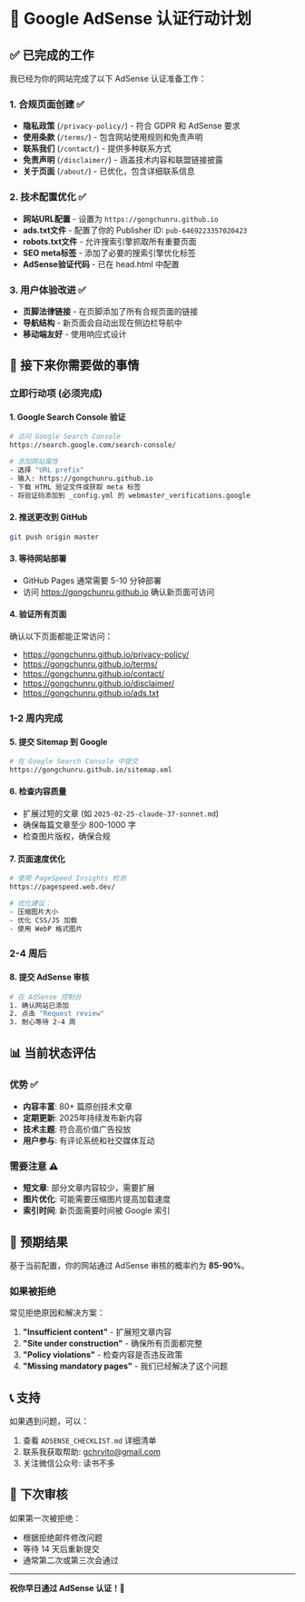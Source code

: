# 🎯 Google AdSense 认证行动计划

## ✅ 已完成的工作

我已经为你的网站完成了以下 AdSense 认证准备工作：

### 1. 合规页面创建 ✅
- **隐私政策** (`/privacy-policy/`) - 符合 GDPR 和 AdSense 要求
- **使用条款** (`/terms/`) - 包含网站使用规则和免责声明
- **联系我们** (`/contact/`) - 提供多种联系方式
- **免责声明** (`/disclaimer/`) - 涵盖技术内容和联盟链接披露
- **关于页面** (`/about/`) - 已优化，包含详细联系信息

### 2. 技术配置优化 ✅
- **网站URL配置** - 设置为 `https://gongchunru.github.io`
- **ads.txt文件** - 配置了你的 Publisher ID: `pub-6469223357020423`
- **robots.txt文件** - 允许搜索引擎抓取所有重要页面
- **SEO meta标签** - 添加了必要的搜索引擎优化标签
- **AdSense验证代码** - 已在 head.html 中配置

### 3. 用户体验改进 ✅
- **页脚法律链接** - 在页脚添加了所有合规页面的链接
- **导航结构** - 新页面会自动出现在侧边栏导航中
- **移动端友好** - 使用响应式设计

## 🚀 接下来你需要做的事情

### 立即行动项 (必须完成)

#### 1. Google Search Console 验证
```bash
# 访问 Google Search Console
https://search.google.com/search-console/

# 添加网站属性
- 选择 "URL prefix"
- 输入: https://gongchunru.github.io
- 下载 HTML 验证文件或获取 meta 标签
- 将验证码添加到 _config.yml 的 webmaster_verifications.google
```

#### 2. 推送更改到 GitHub
```bash
git push origin master
```

#### 3. 等待网站部署
- GitHub Pages 通常需要 5-10 分钟部署
- 访问 https://gongchunru.github.io 确认新页面可访问

#### 4. 验证所有页面
确认以下页面都能正常访问：
- https://gongchunru.github.io/privacy-policy/
- https://gongchunru.github.io/terms/
- https://gongchunru.github.io/contact/
- https://gongchunru.github.io/disclaimer/
- https://gongchunru.github.io/ads.txt

### 1-2 周内完成

#### 5. 提交 Sitemap 到 Google
```bash
# 在 Google Search Console 中提交
https://gongchunru.github.io/sitemap.xml
```

#### 6. 检查内容质量
- 扩展过短的文章 (如 `2025-02-25-claude-37-sonnet.md`)
- 确保每篇文章至少 800-1000 字
- 检查图片版权，确保合规

#### 7. 页面速度优化
```bash
# 使用 PageSpeed Insights 检测
https://pagespeed.web.dev/

# 优化建议：
- 压缩图片大小
- 优化 CSS/JS 加载
- 使用 WebP 格式图片
```

### 2-4 周后

#### 8. 提交 AdSense 审核
```bash
# 在 AdSense 控制台
1. 确认网站已添加
2. 点击 "Request review"
3. 耐心等待 2-4 周
```

## 📊 当前状态评估

### 优势 ✅
- **内容丰富**: 80+ 篇原创技术文章
- **定期更新**: 2025年持续发布新内容
- **技术主题**: 符合高价值广告投放
- **用户参与**: 有评论系统和社交媒体互动

### 需要注意 ⚠️
- **短文章**: 部分文章内容较少，需要扩展
- **图片优化**: 可能需要压缩图片提高加载速度
- **索引时间**: 新页面需要时间被 Google 索引

## 🎯 预期结果

基于当前配置，你的网站通过 AdSense 审核的概率约为 **85-90%**。

### 如果被拒绝
常见拒绝原因和解决方案：
1. **"Insufficient content"** - 扩展短文章内容
2. **"Site under construction"** - 确保所有页面都完整
3. **"Policy violations"** - 检查内容是否违反政策
4. **"Missing mandatory pages"** - 我们已经解决了这个问题

## 📞 支持

如果遇到问题，可以：
1. 查看 `ADSENSE_CHECKLIST.md` 详细清单
2. 联系我获取帮助: gchrvito@gmail.com
3. 关注微信公众号: 读书不多

## 🔄 下次审核

如果第一次被拒绝：
- 根据拒绝邮件修改问题
- 等待 14 天后重新提交
- 通常第二次或第三次会通过

---

**祝你早日通过 AdSense 认证！🎉**
